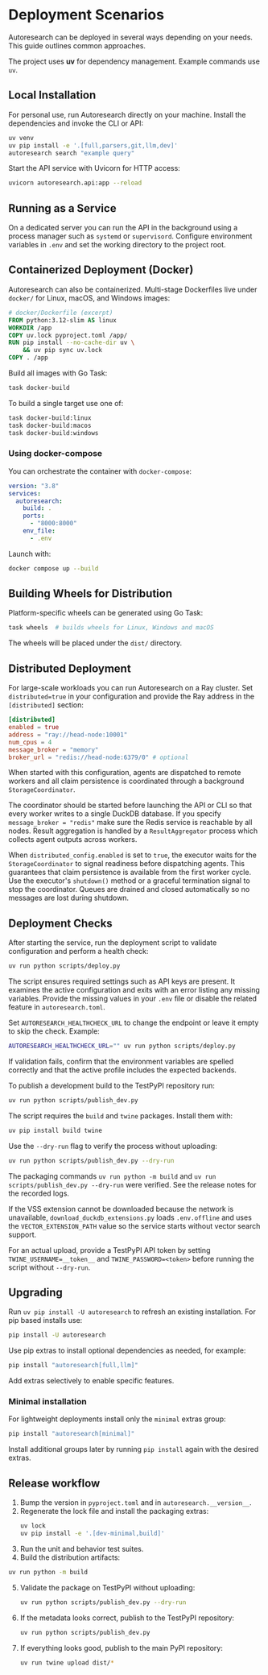 # Deployment Scenarios

Autoresearch can be deployed in several ways depending on your needs. This guide outlines common approaches.

The project uses **uv** for dependency management. Example commands use `uv`.

## Local Installation

For personal use, run Autoresearch directly on your machine. Install the dependencies and invoke the CLI or API:

```bash
uv venv
uv pip install -e '.[full,parsers,git,llm,dev]'
autoresearch search "example query"
```

Start the API service with Uvicorn for HTTP access:

```bash
uvicorn autoresearch.api:app --reload
```

## Running as a Service

On a dedicated server you can run the API in the background using a process manager such as `systemd` or `supervisord`. Configure environment variables in `.env` and set the working directory to the project root.

## Containerized Deployment (Docker)

Autoresearch can also be containerized. Multi-stage Dockerfiles live under
`docker/` for Linux, macOS, and Windows images:

```Dockerfile
# docker/Dockerfile (excerpt)
FROM python:3.12-slim AS linux
WORKDIR /app
COPY uv.lock pyproject.toml /app/
RUN pip install --no-cache-dir uv \
    && uv pip sync uv.lock
COPY . /app
```

Build all images with Go Task:

```bash
task docker-build
```

To build a single target use one of:

```bash
task docker-build:linux
task docker-build:macos
task docker-build:windows
```

### Using docker-compose

You can orchestrate the container with `docker-compose`:

```yaml
version: "3.8"
services:
  autoresearch:
    build: .
    ports:
      - "8000:8000"
    env_file:
      - .env
```

Launch with:

```bash
docker compose up --build
```

## Building Wheels for Distribution

Platform-specific wheels can be generated using Go Task:

```bash
task wheels  # builds wheels for Linux, Windows and macOS
```

The wheels will be placed under the `dist/` directory.

## Distributed Deployment

For large-scale workloads you can run Autoresearch on a Ray cluster.  Set
`distributed=true` in your configuration and provide the Ray address in the
`[distributed]` section:

```toml
[distributed]
enabled = true
address = "ray://head-node:10001"
num_cpus = 4
message_broker = "memory"
broker_url = "redis://head-node:6379/0" # optional
```

When started with this configuration, agents are dispatched to remote workers and all
claim persistence is coordinated through a background `StorageCoordinator`.

The coordinator should be started before launching the API or CLI so that every
worker writes to a single DuckDB database. If you specify `message_broker = "redis"`
make sure the Redis service is reachable by all nodes. Result aggregation is
handled by a `ResultAggregator` process which collects agent outputs across
workers.

When `distributed_config.enabled` is set to `true`, the executor waits for the
`StorageCoordinator` to signal readiness before dispatching agents. This
guarantees that claim persistence is available from the first worker cycle. Use
the executor's `shutdown()` method or a graceful termination signal to stop the
coordinator. Queues are drained and closed automatically so no messages are
lost during shutdown.

## Deployment Checks

After starting the service, run the deployment script to validate configuration
and perform a health check:

```bash
uv run python scripts/deploy.py
```

The script ensures required settings such as API keys are present. It examines
the active configuration and exits with an error listing any missing variables.
Provide the missing values in your `.env` file or disable the related feature in
`autoresearch.toml`.

Set `AUTORESEARCH_HEALTHCHECK_URL` to change the endpoint or leave it empty to
skip the check. Example:

```bash
AUTORESEARCH_HEALTHCHECK_URL="" uv run python scripts/deploy.py
```

If validation fails, confirm that the environment variables are spelled
correctly and that the active profile includes the expected backends.

To publish a development build to the TestPyPI repository run:

```bash
uv run python scripts/publish_dev.py
```

The script requires the `build` and `twine` packages. Install them with:

```bash
uv pip install build twine
```

Use the `--dry-run` flag to verify the process without uploading:

```bash
uv run python scripts/publish_dev.py --dry-run
```

The packaging commands `uv run python -m build` and
`uv run scripts/publish_dev.py --dry-run` were verified.  See the release notes
for the recorded logs.

If the VSS extension cannot be downloaded because the network is unavailable,
`download_duckdb_extensions.py` loads `.env.offline` and uses the
`VECTOR_EXTENSION_PATH` value so the service starts without vector search
support.

For an actual upload, provide a TestPyPI API token by setting
`TWINE_USERNAME=__token__` and `TWINE_PASSWORD=<token>` before running the
script without `--dry-run`.
## Upgrading
Run `uv pip install -U autoresearch` to refresh an existing installation.
For pip based installs use:
```bash
pip install -U autoresearch
```
Use pip extras to install optional dependencies as needed, for example:
```bash
pip install "autoresearch[full,llm]"
```
Add extras selectively to enable specific features.

### Minimal installation
For lightweight deployments install only the `minimal` extras group:
```bash
pip install "autoresearch[minimal]"
```
Install additional groups later by running `pip install` again with the desired
extras.

## Release workflow

1. Bump the version in `pyproject.toml` and in `autoresearch.__version__`.
2. Regenerate the lock file and install the packaging extras:
   ```bash
   uv lock
   uv pip install -e '.[dev-minimal,build]'
   ```
3. Run the unit and behavior test suites.
4. Build the distribution artifacts:
```bash
uv run python -m build
```
5. Validate the package on TestPyPI without uploading:
   ```bash
   uv run python scripts/publish_dev.py --dry-run
   ```
6. If the metadata looks correct, publish to the TestPyPI repository:
   ```bash
   uv run python scripts/publish_dev.py
   ```
7. If everything looks good, publish to the main PyPI repository:
   ```bash
   uv run twine upload dist/*
   ```

